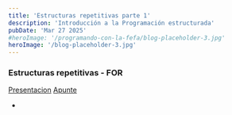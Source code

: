 ```yaml
---
title: 'Estructuras repetitivas parte 1'
description: 'Introducción a la Programación estructurada'
pubDate: 'Mar 27 2025'
#heroImage: '/programando-con-la-fefa/blog-placeholder-3.jpg'
heroImage: '/blog-placeholder-3.jpg'
---
```


### Estructuras repetitivas - FOR
<a href="https://docs.google.com/presentation/d/1OQ4hEcdtt0nagIvh9XcLXXVI9t7gwLDVvxxIpkwLko8/" target="_blank">Presentacion</a>
<a href="https://docs.google.com/document/d/1ZtQR1CIEacRL6GW7NvRD6Masjq2a7sILA-MFupUtYZI/" target="_blank">Apunte</a>
- <a href="" target="_blank"></a>
